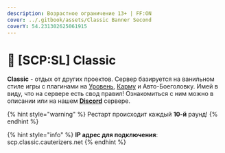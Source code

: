 ```yaml
---
description: Возрастное ограничение 13+ | FF:ON
cover: ../.gitbook/assets/Classic Banner Second
coverY: 54.231302625061915
---
```


# 🔫 \[SCP:SL] Classic

**Classic** - отдых от других проектов. Сервер базируется на ванильном стиле игры с плагинами на [Уровень](../scpsl-features/server-systems/level-system.md), [Карму](../scpsl-features/server-systems/karma-system.md) и Авто-Боеголовку. Имей в виду, что на сервере есть свод правил! Ознакомиться с ним можно в описании или на нашем [**Discord**](https://discord.com/invite/376sEKP2tX) сервере.

{% hint style="warning" %}
Рестарт происходит каждый **10-й** раунд!
{% endhint %}

{% hint style="info" %}
**IP адрес для подключения**: scp.classic.cauterizers.net
{% endhint %}

